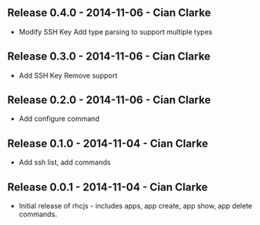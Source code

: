 Release 0.4.0 - 2014-11-06 - Cian Clarke
------------------------------------------------------
* Modify SSH Key Add type parsing to support multiple types

Release 0.3.0 - 2014-11-06 - Cian Clarke
------------------------------------------------------
* Add SSH Key Remove support

Release 0.2.0 - 2014-11-06 - Cian Clarke
------------------------------------------------------
* Add configure command

Release 0.1.0 - 2014-11-04 - Cian Clarke
------------------------------------------------------
* Add ssh list, add commands

Release 0.0.1 - 2014-11-04 - Cian Clarke
------------------------------------------------------
* Initial release of rhcjs - includes apps, app create, app show, app delete commands.

